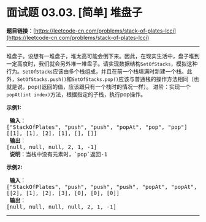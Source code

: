 # 面试题 03.03. [简单] 堆盘子

**题目链接：**[https://leetcode-cn.com/problems/stack-of-plates-lcci](https://leetcode-cn.com/problems/stack-of-plates-lcci)

---

<div class="content__1Y2H">
 <div class="notranslate">
  <p>堆盘子。设想有一堆盘子，堆太高可能会倒下来。因此，在现实生活中，盘子堆到一定高度时，我们就会另外堆一堆盘子。请实现数据结构<code>SetOfStacks</code>，模拟这种行为。<code>SetOfStacks</code>应该由多个栈组成，并且在前一个栈填满时新建一个栈。此外，<code>SetOfStacks.push()</code>和<code>SetOfStacks.pop()</code>应该与普通栈的操作方法相同（也就是说，pop()返回的值，应该跟只有一个栈时的情况一样）。 进阶：实现一个<code>popAt(int index)</code>方法，根据指定的子栈，执行pop操作。</p> 
  <p><strong>示例1:</strong></p> 
  <pre class="language-text"><strong> 输入</strong>：
["StackOfPlates", "push", "push", "popAt", "pop", "pop"]
[[1], [1], [2], [1], [], []]
<strong> 输出</strong>：
[null, null, null, 2, 1, -1]
<strong> 说明</strong>：当栈中没有元素时，`pop`返回-1
</pre> 
  <p><strong>示例2:</strong></p> 
  <pre class="language-text"><strong> 输入</strong>：
["StackOfPlates", "push", "push", "push", "popAt", "popAt", "popAt"]
[[2], [1], [2], [3], [0], [0], [0]]
<strong> 输出</strong>：
[null, null, null, null, 2, 1, -1]
</pre> 
 </div>
</div>

---

```

```